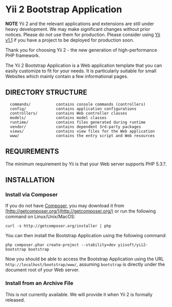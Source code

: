 Yii 2 Bootstrap Application
===========================

**NOTE** Yii 2 and the relevant applications and extensions are still under heavy
development. We may make significant changes without prior notices. Please do not
use them for production. Please consider using [Yii v1.1](https://github.com/yiisoft/yii)
if you have a project to be deployed for production soon.


Thank you for choosing Yii 2 - the new generation of high-performance PHP framework.

The Yii 2 Bootstrap Application is a Web application template that you can easily customize
to fit for your needs. It is particularly suitable for small Websites which mainly contain
a few informational pages.


DIRECTORY STRUCTURE
-------------------

      commands/           contains console commands (controllers)
      config/             contains application configurations
      controllers/        contains Web controller classes
      models/             contains model classes
      runtime/            contains files generated during runtime
      vendor/             contains dependent 3rd-party packages
      views/              contains view files for the Web application
      www/                contains the entry script and Web resources



REQUIREMENTS
------------

The minimum requirement by Yii is that your Web server supports PHP 5.3.?.


INSTALLATION
------------

### Install via Composer

If you do not have [Composer](http://getcomposer.org/), you may download it from
[http://getcomposer.org/](http://getcomposer.org/) or run the following command on Linux/Unix/MacOS:

~~~
curl -s http://getcomposer.org/installer | php
~~~

You can then install the Bootstrap Application using the following command:

~~~
php composer.phar create-project --stability=dev yiisoft/yii2-bootstrap bootstrap
~~~

Now you should be able to access the Bootstrap Application using the URL `http://localhost/bootstrap/www/`,
assuming `bootstrap` is directly under the document root of your Web server.


### Install from an Archive File

This is not currently available. We will provide it when Yii 2 is formally released.
